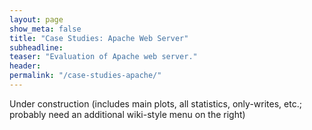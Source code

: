 ```yaml
---
layout: page
show_meta: false
title: "Case Studies: Apache Web Server"
subheadline:
teaser: "Evaluation of Apache web server."
header:
permalink: "/case-studies-apache/"
---
```


Under construction (includes main plots, all statistics, only-writes, etc.; probably need an additional wiki-style menu on the right)